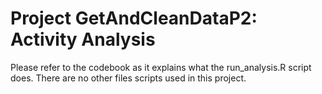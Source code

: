 # Project GetAndCleanDataP2: Activity Analysis

Please refer to the codebook as it explains what the run_analysis.R script does.  There are no other files scripts used in this project.
